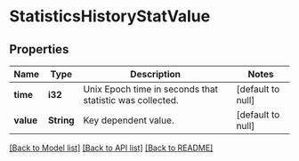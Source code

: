 # StatisticsHistoryStatValue

## Properties
Name | Type | Description | Notes
------------ | ------------- | ------------- | -------------
**time** | **i32** | Unix Epoch time in seconds that statistic was collected. | [default to null]
**value** | **String** | Key dependent value. | [default to null]

[[Back to Model list]](../README.md#documentation-for-models) [[Back to API list]](../README.md#documentation-for-api-endpoints) [[Back to README]](../README.md)


